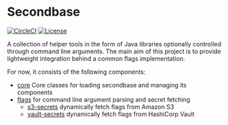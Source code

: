# Secondbase

[![CircleCI](https://circleci.com/gh/secondbase/secondbase/tree/master.svg?style=shield)](https://circleci.com/gh/secondbase/secondbase/tree/master)
[![License](https://img.shields.io/badge/License-Apache%202.0-blue.svg)](https://opensource.org/licenses/Apache-2.0)

A collection of helper tools in the form of Java libraries optionally
controlled through command line arguments. The main aim of this project is to
provide lightweight integration behind a common flags implementation.

For now, it consists of the following components:

* [core](core) Core classes for loading secondbase and managing its components
* [flags](flags) for command line argument parsing and secret fetching
    * [s3-secrets](secrets/s3) dynamically fetch flags from Amazon S3
    * [vault-secrets](secrets/vault) dynamically fetch flags from HashiCorp Vault
